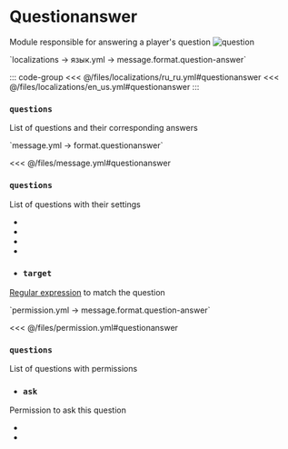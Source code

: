 # Questionanswer

Module responsible for answering a player's question
![question](/questionanswer.png)

[//]: # (localization)
<!--@include: @/parts/words.md#localization--> 
<!--@include: @/parts/words.md#path--> `localizations → язык.yml → message.format.question-answer`

<!--@include: @/parts/words.md#default--> 

::: code-group
<<< @/files/localizations/ru_ru.yml#questionanswer
<<< @/files/localizations/en_us.yml#questionanswer
:::

### `questions`

List of questions and their corresponding answers


[//]: # (message.yml)
<!--@include: @/parts/words.md#setting-->
<!--@include: @/parts/words.md#path--> `message.yml → format.questionanswer`

<!--@include: @/parts/words.md#default-->
<<< @/files/message.yml#questionanswer

<!--@include: @/parts/enable.md-->

### `questions`

List of questions with their settings

- <!--@include: @/parts/range.md-->
- <!--@include: @/parts/destination.md-->
- <!--@include: @/parts/cooldown.md-->
- <!--@include: @/parts/sound.md-->
- ### `target`

[Regular expression](https://javarush.com/groups/posts/regulyarnye-vyrazheniya-v-java) to match the question

[//]: # (permission.yml)
<!--@include: @/parts/words.md#permission-->
<!--@include: @/parts/words.md#path--> `permission.yml → message.format.question-answer`

<!--@include: @/parts/words.md#default-->
<<< @/files/permission.yml#questionanswer

<!--@include: @/parts/permission/permissionTier3.md-->

### `questions`

List of questions with permissions

- ### `ask`

Permission to ask this question

- <!--@include: @/parts/permission/sound.md-->
- <!--@include: @/parts/permission/cooldown.md-->
